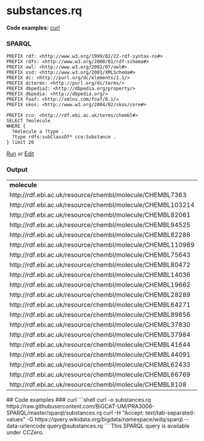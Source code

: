 # substances.rq
**Code examples:** [curl](#curl)
### SPARQL
```sparql
PREFIX rdf: <http://www.w3.org/1999/02/22-rdf-syntax-ns#>
PREFIX rdfs: <http://www.w3.org/2000/01/rdf-schema#>
PREFIX owl: <http://www.w3.org/2002/07/owl#>
PREFIX xsd: <http://www.w3.org/2001/XMLSchema#>
PREFIX dc: <http://purl.org/dc/elements/1.1/>
PREFIX dcterms: <http://purl.org/dc/terms/>
PREFIX dbpedia2: <http://dbpedia.org/property/>
PREFIX dbpedia: <http://dbpedia.org/>
PREFIX foaf: <http://xmlns.com/foaf/0.1/>
PREFIX skos: <http://www.w3.org/2004/02/skos/core#>

PREFIX cco: <http://rdf.ebi.ac.uk/terms/chembl#>
SELECT ?molecule
WHERE {
  ?molecule a ?type .
  ?type rdfs:subClassOf* cco:Substance .
} limit 20
```
[Run](https://chemblmirror.rdf.bigcat-bioinformatics.org/sparql/?query=PREFIX%20rdf%3A%20%3Chttp%3A%2F%2Fwww.w3.org%2F1999%2F02%2F22-rdf-syntax-ns%23%3E%0APREFIX%20rdfs%3A%20%3Chttp%3A%2F%2Fwww.w3.org%2F2000%2F01%2Frdf-schema%23%3E%0APREFIX%20owl%3A%20%3Chttp%3A%2F%2Fwww.w3.org%2F2002%2F07%2Fowl%23%3E%0APREFIX%20xsd%3A%20%3Chttp%3A%2F%2Fwww.w3.org%2F2001%2FXMLSchema%23%3E%0APREFIX%20dc%3A%20%3Chttp%3A%2F%2Fpurl.org%2Fdc%2Felements%2F1.1%2F%3E%0APREFIX%20dcterms%3A%20%3Chttp%3A%2F%2Fpurl.org%2Fdc%2Fterms%2F%3E%0APREFIX%20dbpedia2%3A%20%3Chttp%3A%2F%2Fdbpedia.org%2Fproperty%2F%3E%0APREFIX%20dbpedia%3A%20%3Chttp%3A%2F%2Fdbpedia.org%2F%3E%0APREFIX%20foaf%3A%20%3Chttp%3A%2F%2Fxmlns.com%2Ffoaf%2F0.1%2F%3E%0APREFIX%20skos%3A%20%3Chttp%3A%2F%2Fwww.w3.org%2F2004%2F02%2Fskos%2Fcore%23%3E%0A%0APREFIX%20cco%3A%20%3Chttp%3A%2F%2Frdf.ebi.ac.uk%2Fterms%2Fchembl%23%3E%0ASELECT%20%3Fmolecule%0AWHERE%20%7B%0A%20%20%3Fmolecule%20a%20%3Ftype%20.%0A%20%20%3Ftype%20rdfs%3AsubClassOf*%20cco%3ASubstance%20.%0A%7D%20limit%2020%0A) or [Edit](https://chemblmirror.rdf.bigcat-bioinformatics.org/?q=PREFIX%20rdf%3A%20%3Chttp%3A%2F%2Fwww.w3.org%2F1999%2F02%2F22-rdf-syntax-ns%23%3E%0APREFIX%20rdfs%3A%20%3Chttp%3A%2F%2Fwww.w3.org%2F2000%2F01%2Frdf-schema%23%3E%0APREFIX%20owl%3A%20%3Chttp%3A%2F%2Fwww.w3.org%2F2002%2F07%2Fowl%23%3E%0APREFIX%20xsd%3A%20%3Chttp%3A%2F%2Fwww.w3.org%2F2001%2FXMLSchema%23%3E%0APREFIX%20dc%3A%20%3Chttp%3A%2F%2Fpurl.org%2Fdc%2Felements%2F1.1%2F%3E%0APREFIX%20dcterms%3A%20%3Chttp%3A%2F%2Fpurl.org%2Fdc%2Fterms%2F%3E%0APREFIX%20dbpedia2%3A%20%3Chttp%3A%2F%2Fdbpedia.org%2Fproperty%2F%3E%0APREFIX%20dbpedia%3A%20%3Chttp%3A%2F%2Fdbpedia.org%2F%3E%0APREFIX%20foaf%3A%20%3Chttp%3A%2F%2Fxmlns.com%2Ffoaf%2F0.1%2F%3E%0APREFIX%20skos%3A%20%3Chttp%3A%2F%2Fwww.w3.org%2F2004%2F02%2Fskos%2Fcore%23%3E%0A%0APREFIX%20cco%3A%20%3Chttp%3A%2F%2Frdf.ebi.ac.uk%2Fterms%2Fchembl%23%3E%0ASELECT%20%3Fmolecule%0AWHERE%20%7B%0A%20%20%3Fmolecule%20a%20%3Ftype%20.%0A%20%20%3Ftype%20rdfs%3AsubClassOf*%20cco%3ASubstance%20.%0A%7D%20limit%2020%0A)


### Output
<!-- https://chemblmirror.rdf.bigcat-bioinformatics.org/sparql -->
<table>
  <tr>
    <td><b>molecule</b></td>
  </tr>
  <tr>
    <td>http://rdf.ebi.ac.uk/resource/chembl/molecule/CHEMBL7363</td>
  </tr>
  <tr>
    <td>http://rdf.ebi.ac.uk/resource/chembl/molecule/CHEMBL103214</td>
  </tr>
  <tr>
    <td>http://rdf.ebi.ac.uk/resource/chembl/molecule/CHEMBL82061</td>
  </tr>
  <tr>
    <td>http://rdf.ebi.ac.uk/resource/chembl/molecule/CHEMBL94525</td>
  </tr>
  <tr>
    <td>http://rdf.ebi.ac.uk/resource/chembl/molecule/CHEMBL82288</td>
  </tr>
  <tr>
    <td>http://rdf.ebi.ac.uk/resource/chembl/molecule/CHEMBL110989</td>
  </tr>
  <tr>
    <td>http://rdf.ebi.ac.uk/resource/chembl/molecule/CHEMBL75643</td>
  </tr>
  <tr>
    <td>http://rdf.ebi.ac.uk/resource/chembl/molecule/CHEMBL80472</td>
  </tr>
  <tr>
    <td>http://rdf.ebi.ac.uk/resource/chembl/molecule/CHEMBL14036</td>
  </tr>
  <tr>
    <td>http://rdf.ebi.ac.uk/resource/chembl/molecule/CHEMBL19662</td>
  </tr>
  <tr>
    <td>http://rdf.ebi.ac.uk/resource/chembl/molecule/CHEMBL28289</td>
  </tr>
  <tr>
    <td>http://rdf.ebi.ac.uk/resource/chembl/molecule/CHEMBL64271</td>
  </tr>
  <tr>
    <td>http://rdf.ebi.ac.uk/resource/chembl/molecule/CHEMBL89856</td>
  </tr>
  <tr>
    <td>http://rdf.ebi.ac.uk/resource/chembl/molecule/CHEMBL37830</td>
  </tr>
  <tr>
    <td>http://rdf.ebi.ac.uk/resource/chembl/molecule/CHEMBL37984</td>
  </tr>
  <tr>
    <td>http://rdf.ebi.ac.uk/resource/chembl/molecule/CHEMBL41644</td>
  </tr>
  <tr>
    <td>http://rdf.ebi.ac.uk/resource/chembl/molecule/CHEMBL44091</td>
  </tr>
  <tr>
    <td>http://rdf.ebi.ac.uk/resource/chembl/molecule/CHEMBL62433</td>
  </tr>
  <tr>
    <td>http://rdf.ebi.ac.uk/resource/chembl/molecule/CHEMBL66769</td>
  </tr>
  <tr>
    <td>http://rdf.ebi.ac.uk/resource/chembl/molecule/CHEMBL8108</td>
  </tr>
</table>
## Code examples
### curl
```shell
curl -o substances.rq https://raw.githubusercontent.com/BiGCAT-UM/PRA3006-SPARQL/master/sparql/substances.rq
curl -H "Accept: text/tab-separated-values" -G https://query.wikidata.org/bigdata/namespace/wdq/sparql --data-urlencode query@substances.rq
```
This SPARQL query is available under CCZero.
